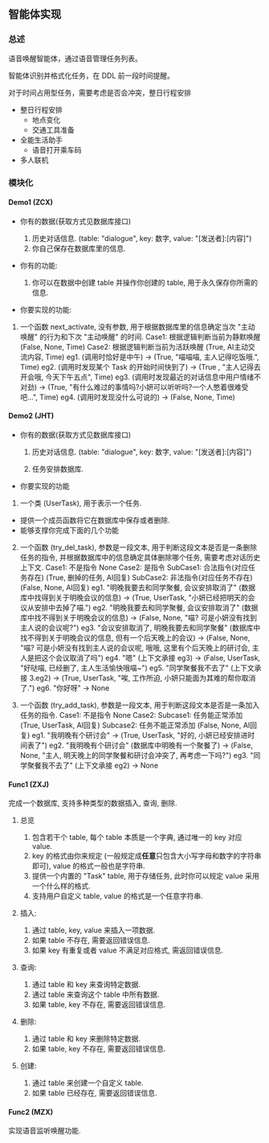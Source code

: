 ## 智能体实现

### 总述

语音唤醒智能体，通过语音管理任务列表。

智能体识别并格式化任务，在 DDL 前一段时间提醒。

对于时间占用型任务，需要考虑是否会冲突，整日行程安排

- 整日行程安排
  - 地点变化
  - 交通工具准备
- 全能生活助手
  - 语音打开乘车码
- 多人联机

### 模块化

#### Demo1 (ZCX)

- 你有的数据(获取方式见数据库接口)

  1. 历史对话信息. (table: "dialogue", key: 数字, value: "[发送者]:[内容]")
  2. 你自己保存在数据库里的信息.

- 你有的功能:

  1. 你可以在数据中创建 table 并操作你创建的 table, 用于永久保存你所需的信息.

- 你要实现的功能:

1. 一个函数 next_activate, 没有参数, 用于根据数据库里的信息确定当次 "主动唤醒" 的行为和下次 "主动唤醒" 的时间.
    Case1: 根据逻辑判断当前为静默唤醒 (False, None, Time)
  Case2: 根据逻辑判断当前为活跃唤醒 (True, AI主动交流内容, Time)
    eg1. (调用时恰好是中午) -> (True, "喵喵喵, 主人记得吃饭哦.", Time)
    eg2. (调用时发现某个 Task 的开始时间快到了) -> (True , "主人记得去开会哦, 今天下午五点", Time)
    eg3. (调用时发现最近的对话信息中用户情绪不对劲) -> (True, "有什么难过的事情吗?小妍可以听听吗?一个人憋着很难受吧...", Time)
    eg4. (调用时发现没什么可说的) -> (False, None, Time)

#### Demo2 (JHT)

- 你有的数据(获取方式见数据库接口)

  1. 历史对话信息. (table: "dialogue", key: 数字, value: "[发送者]:[内容]")

  2. 任务安排数据库.

- 你要实现的功能

1. 一个类 (UserTask), 用于表示一个任务.
  - 提供一个成员函数将它在数据库中保存或者删除.
  - 能够支撑你完成下面的几个功能

2. 一个函数 (try_del_task), 参数是一段文本, 用于判断这段文本是否是一条删除任务的指令, 并根据数据库中的信息确定具体删除哪个任务, 需要考虑对话历史上下文.
    Case1: 不是指令 None
    Case2: 是指令
    SubCase1: 合法指令(对应任务存在) (True, 删掉的任务, AI回复)
      SubCase2: 非法指令(对应任务不存在) (False, None, AI回复)
      eg1. "明晚我要去和同学聚餐, 会议安排取消了" (数据库中找得到关于明晚会议的信息) -> (True, UserTask, "小妍已经把明天的会议从安排中去掉了喵.")
    eg2. "明晚我要去和同学聚餐, 会议安排取消了" (数据库中找不得到关于明晚会议的信息) -> (False, None, "喵? 可是小妍没有找到主人说的会议呢?")
    eg3. "会议安排取消了, 明晚我要去和同学聚餐" (数据库中找不得到关于明晚会议的信息, 但有一个后天晚上的会议) -> (False, None, "喵? 可是小妍没有找到主人说的会议呢, 哦哦, 这里有个后天晚上的研讨会, 主人是把这个会议取消了吗")
    eg4. "嗯" (上下文承接 eg3) -> (False, UserTask, "好哒喵, 已经删了, 主人生活愉快哦喵~")
    eg5. "同学聚餐我不去了" (上下文承接 3.eg2) -> (True, UserTask, "唉, 工作所迫, 小妍只能面为其难的帮你取消了.")
    eg6. "你好呀" -> None
  
3. 一个函数 (try_add_task), 参数是一段文本, 用于判断这段文本是否是一条加入任务的指令. 
    Case1: 不是指令 None
    Case2:
    Subcase1: 任务能正常添加 (True, UserTask, AI回复)
      Subcase2: 任务不能正常添加 (False, None, AI回复)
    eg1. "我明晚有个研讨会" -> (True, UserTask, "好的, 小妍已经安排进时间表了")
  eg2. "我明晚有个研讨会" (数据库中明晚有一个聚餐了) -> (False, None, "主人, 明天晚上的同学聚餐和研讨会冲突了, 再考虑一下吗?")
  eg3. "同学聚餐我不去了" (上下文承接 eg2) -> None  

#### Func1 (ZXJ)

完成一个数据库, 支持多种类型的数据插入, 查询, 删除.

1. 总览
   1. 包含若干个 table, 每个 table 本质是一个字典, 通过唯一的 key 对应 value.
   2. key 的格式由你来规定 (一般规定成**任意**只包含大小写字母和数字的字符串即可), value 的格式一般也是字符串.
   3. 提供一个内置的 "Task" table, 用于存储任务, 此时你可以规定 value 采用一个什么样的格式.
   4. 支持用户自定义 table, value 的格式是一个任意字符串.

2. 插入:
   1. 通过 table, key, value 来插入一项数据.
   2. 如果 table 不存在, 需要返回错误信息.
   3. 如果 key 有重复或者 value 不满足对应格式, 需返回错误信息.

3. 查询:
   1. 通过 table 和 key 来查询特定数据.
   2. 通过 table 来查询这个 table 中所有数据.
   3. 如果 table, key 不存在, 需要返回错误信息.

4. 删除:
   1. 通过 table 和 key 来删除特定数据.
   2. 如果 table, key 不存在, 需要返回错误信息.

5. 创建:
   1. 通过 table 来创建一个自定义 table.
   2. 如果 table 已经存在, 需要返回错误信息.


#### Func2 (MZX)

实现语音监听唤醒功能.